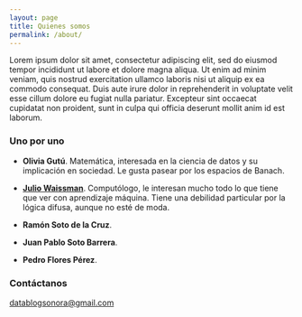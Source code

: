 ```yaml
---
layout: page
title: Quienes somos
permalink: /about/
---
```


Lorem ipsum dolor sit amet, consectetur adipiscing elit, sed do eiusmod tempor incididunt ut labore et dolore magna aliqua. Ut enim ad minim veniam, quis nostrud exercitation ullamco laboris nisi ut aliquip ex ea commodo consequat. Duis aute irure dolor in reprehenderit in voluptate velit esse cillum dolore eu fugiat nulla pariatur. Excepteur sint occaecat cupidatat non proident, sunt in culpa qui officia deserunt mollit anim id est laborum.

### Uno por uno

- **Olivia Gutú**. Matemática, interesada en la ciencia de datos y su implicación en sociedad. Le gusta pasear por los espacios de Banach.

- [**Julio Waissman**](http://mat.uson.mx/~juliowaissman/). Computólogo, le interesan mucho todo lo que tiene que ver con aprendizaje máquina. Tiene una debilidad particular por la lógica difusa, aunque no esté de moda.

- **Ramón Soto de la Cruz**.

- **Juan Pablo Soto Barrera**.

- **Pedro Flores Pérez**.

### Contáctanos

[datablogsonora@gmail.com](mailto:datablogsonora@gmail.com)
